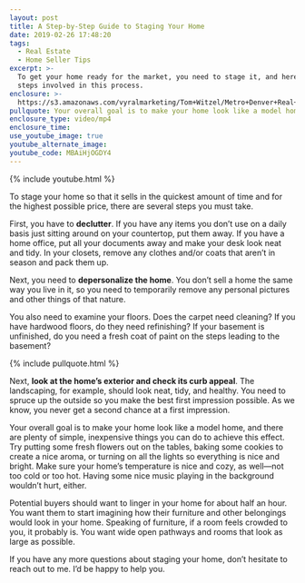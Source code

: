 ```yaml
---
layout: post
title: A Step-by-Step Guide to Staging Your Home
date: 2019-02-26 17:48:20
tags:
  - Real Estate
  - Home Seller Tips
excerpt: >-
  To get your home ready for the market, you need to stage it, and here are the
  steps involved in this process.
enclosure: >-
  https://s3.amazonaws.com/vyralmarketing/Tom+Witzel/Metro+Denver+Real+Estate-+A+Step-by-Step+Guide+to+Staging+Your+Home.mp4
pullquote: Your overall goal is to make your home look like a model home.
enclosure_type: video/mp4
enclosure_time:
use_youtube_image: true
youtube_alternate_image:
youtube_code: MBAiHjOGDY4
---
```


{% include youtube.html %}

To stage your home so that it sells in the quickest amount of time and for the highest possible price, there are several steps you must take.&nbsp;

First, you have to **declutter**. If you have any items you don’t use on a daily basis just sitting around on your countertop, put them away. If you have a home office, put all your documents away and make your desk look neat and tidy. In your closets, remove any clothes and/or coats that aren’t in season and pack them up.&nbsp;

Next, you need to **depersonalize the home**. You don’t sell a home the same way you live in it, so you need to temporarily remove any personal pictures and other things of that nature.

You also need to examine your floors. Does the carpet need cleaning? If you have hardwood floors, do they need refinishing? If your basement is unfinished, do you need a fresh coat of paint on the steps leading to the basement?&nbsp;

{% include pullquote.html %}

Next, **look at the home’s exterior and check its curb appeal**. The landscaping, for example, should look neat, tidy, and healthy. You need to spruce up the outside so you make the best first impression possible. As we know, you never get a second chance at a first impression.&nbsp;

Your overall goal is to make your home look like a model home, and there are plenty of simple, inexpensive things you can do to achieve this effect. Try putting some fresh flowers out on the tables, baking some cookies to create a nice aroma, or turning on all the lights so everything is nice and bright. Make sure your home’s temperature is nice and cozy, as well—not too cold or too hot. Having some nice music playing in the background wouldn’t hurt, either.&nbsp;

Potential buyers should want to linger in your home for about half an hour. You want them to start imagining how their furniture and other belongings would look in your home. Speaking of furniture, if a room feels crowded to you, it probably is. You want wide open pathways and rooms that look as large as possible.&nbsp;

If you have any more questions about staging your home, don’t hesitate to reach out to me. I’d be happy to help you.